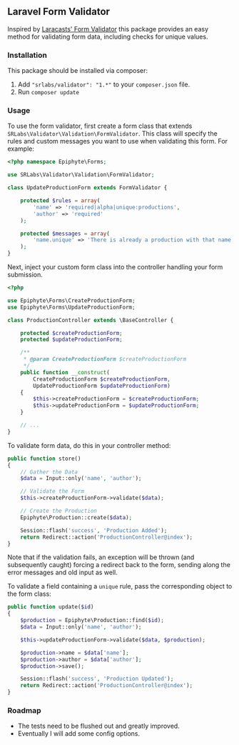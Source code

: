 ## Laravel Form Validator

Inspired by [Laracasts' Form Validator](https://github.com/laracasts/Validation) this package provides an easy method for validating form data, including
checks for unique values.

### Installation
This package should be installed via composer:

1. Add ```"srlabs/validator": "1.*"``` to your ```composer.json``` file.
2. Run ```composer update```

### Usage

To use the form validator, first create a form class that extends ```SRLabs\Validator\Validation\FormValidator```.  This
class will specify the rules and custom messages you want to use when validating this form.  For example:

```php
<?php namespace Epiphyte\Forms;

use SRLabs\Validator\Validation\FormValidator;

class UpdateProductionForm extends FormValidator {

    protected $rules = array(
        'name' => 'required|alpha|unique:productions',
        'author' => 'required'
    );

    protected $messages = array(
        'name.unique' => 'There is already a production with that name.'
    );
}
```

Next, inject your custom form class into the controller handling your form submission.

```php
<?php

use Epiphyte\Forms\CreateProductionForm;
use Epiphyte\Forms\UpdateProductionForm;

class ProductionController extends \BaseController {

    protected $createProductionForm;
    protected $updateProductionForm;

    /**
     * @param CreateProductionForm $createProductionForm
     */
    public function __construct(
        CreateProductionForm $createProductionForm,
        UpdateProductionForm $updateProductionForm)
    {
        $this->createProductionForm = $createProductionForm;
        $this->updateProductionForm = $updateProductionForm;
    }

    // ...
}
```

To validate form data, do this in your controller method:

```php
public function store()
{
    // Gather the Data
    $data = Input::only('name', 'author');

    // Validate the Form
    $this->createProductionForm->validate($data);

    // Create the Production
    Epiphyte\Production::create($data);

    Session::flash('success', 'Production Added');
    return Redirect::action('ProductionController@index');
}
```

Note that if the validation fails, an exception will be thrown (and subsequently caught) forcing a redirect back to the
form, sending along the error messages and old input as well.

To validate a field containing a ```unique``` rule, pass the corresponding object to the form class:

```php
public function update($id)
{
    $production = Epiphyte\Production::find($id);
    $data = Input::only('name', 'author');

    $this->updateProductionForm->validate($data, $production);

    $production->name = $data['name'];
    $production->author = $data['author'];
    $production->save();

    Session::flash('success', 'Production Updated');
    return Redirect::action('ProductionController@index');
}
```

### Roadmap

- The tests need to be flushed out and greatly improved.
- Eventually I will add some config options.